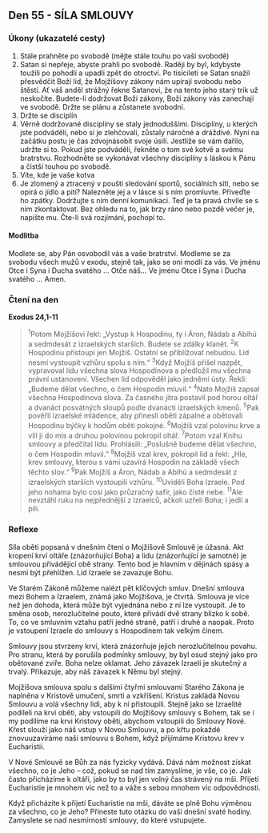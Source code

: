 ## Den 55 - SÍLA SMLOUVY

### Úkony (ukazatelé cesty)

1. Stále prahněte po svobodě (mějte stále touhu po vaší svobodě)
1. Satan si nepřeje, abyste prahli po svobodě. Raději by byl, kdybyste toužili po pohodlí a upadli zpět do otroctví. Po tisíciletí se Satan snažil přesvědčit Boží lid, že Mojžíšovy zákony nám upírají svobodu nebo štěstí. Ať váš anděl strážný řekne Satanovi, že na tento jeho starý trik už neskočíte. Budete-li dodržovat Boží zákony, Boží zákony vás zanechají ve svobodě. Držte se plánu a zůstanete svobodní.
1. Držte se disciplín
1. Věrně dodržované disciplíny se staly jednoduššími. Disciplíny, u kterých jste podváděli, nebo si je zlehčovali, zůstaly náročné a dráždivé. Nyní na začátku postu je čas zdvojnásobit svoje úsilí. Jestliže se vám dařilo, udržte si to. Pokud jste podváděli, řekněte o tom své kotvě a svému bratrstvu. Rozhodněte se vykonávat všechny disciplíny s láskou k Pánu a čistší touhou po svobodě.
1. Víte, kde je vaše kotva
1. Je zlomený a ztracený v poušti sledování sportů, sociálních sítí, nebo se opírá o jídlo a pití? Nalezněte jej a v lásce si s ním promluvte. Přiveďte ho zpátky. Dodržujte s ním denní komunikaci. Teď je ta pravá chvíle se s ním zkontaktovat. Bez ohledu na to, jak brzy ráno nebo pozdě večer je, napište mu. Čte-li svá rozjímání, pochopí to.

#### Modlitba

Modlete se, aby Pán osvobodil vás a vaše bratrství.
Modleme se za svobodu všech mužů v exodu, stejně tak, jako se oni modlí za vás.
Ve jménu Otce i Syna i Ducha svatého … Otče náš… Ve jménu Otce i Syna i Ducha svatého … Amen.

### Čtení na den

**Exodus 24,1-11**

> <sup>1</sup>Potom Mojžíšovi řekl: „Vystup k Hospodinu, ty i Áron, Nádab a Abíhú a sedmdesát z izraelských starších. Budete se zdálky klanět.
> <sup>2</sup>K Hospodinu přistoupí jen Mojžíš. Ostatní se přibližovat nebudou. Lid nesmí vystoupit vzhůru spolu s ním.“
> <sup>3</sup>Když Mojžíš přišel nazpět, vypravoval lidu všechna slova Hospodinova a předložil mu všechna právní ustanovení. Všechen lid odpověděl jako jedněmi ústy. Řekli: „Budeme dělat všechno, o čem Hospodin mluvil.“
> <sup>4</sup>Nato Mojžíš zapsal všechna Hospodinova slova. Za časného jitra postavil pod horou oltář a dvanáct posvátných sloupů podle dvanácti izraelských kmenů.
> <sup>5</sup>Pak pověřil izraelské mládence, aby přinesli oběti zápalné a obětovali Hospodinu býčky k hodům oběti pokojné.
> <sup>6</sup>Mojžíš vzal polovinu krve a vlil ji do mís a druhou polovinou pokropil oltář.
> <sup>7</sup>Potom vzal Knihu smlouvy a předčítal lidu. Prohlásili: „Poslušně budeme dělat všechno, o čem Hospodin mluvil.“
> <sup>8</sup>Mojžíš vzal krev, pokropil lid a řekl: „Hle, krev smlouvy, kterou s vámi uzavírá Hospodin na základě všech těchto slov.“
> <sup>9</sup>Pak Mojžíš a Áron, Nádab a Abíhú a sedmdesát z izraelských starších vystoupili vzhůru.
> <sup>10</sup>Uviděli Boha Izraele. Pod jeho nohama bylo cosi jako průzračný safír, jako čisté nebe.
> <sup>11</sup>Ale nevztáhl ruku na nejpřednější z Izraelců, ačkoli uzřeli Boha; i jedli a pili.

### Reflexe

Síla oběti popsaná v dnešním čtení o Mojžíšově Smlouvě je úžasná. Akt kropení krví oltáře (znázorňující
Boha) a lidu (znázorňující je samotné) je smlouvou přivádějící obě strany. Tento bod je hlavním v dějinách
spásy a nesmí být přehlížen. Lid Izraele se zavazuje Bohu.

Ve Starém Zákoně můžeme nalézt pět klíčových smluv. Dnešní smlouva mezi Bohem a Izraelem, známá
jako Mojžíšova, je čtvrtá. Smlouva je více než jen dohoda, která může být vyjednána nebo z ní lze vystoupit.
Je to směna osob, nerozlučitelné pouto, které přivádí dvě strany blízko k sobě. To, co ve smluvním vztahu
patří jedné straně, patří i druhé a naopak. Proto je vstoupení Izraele do smlouvy s Hospodinem tak velkým
činem.

Smlouvy jsou stvrzeny krví, která znázorňuje jejich nerozlučitelnou povahu. Pro stranu, která by porušila
podmínky smlouvy, by byl osud stejný jako pro obětované zvíře. Boha nelze oklamat. Jeho závazek Izraeli je
skutečný a trvalý. Přikazuje, aby náš závazek k Němu byl stejný.

Mojžíšova smlouva spolu s dalšími čtyřmi smlouvami Starého Zákona je naplněna v Kristově umučení, smrti
a vzkříšení. Kristus zakládá Novou Smlouvu a volá všechny lidi, aby k ní přistoupili. Stejně jako se Izraelité
podíleli na krvi oběti, aby vstoupili do Mojžíšovy smlouvy s Bohem, tak se i my podílíme na krvi Kristovy
oběti, abychom vstoupili do Smlouvy Nové. Křest slouží jako náš vstup v Novou Smlouvu, a po křtu
pokaždé znovuuzavíráme naši smlouvu s Bohem, když přijímáme Kristovu krev v Eucharistii.

V Nové Smlouvě se Bůh za nás fyzicky vydává. Dává nám možnost získat všechno, co je Jeho – což, pokud
se nad tím zamyslíme, je vše, co je. Jak často přicházíme k oltáři, jako by to byl jen volný čas strávený na
mši. Přijetí Eucharistie je mnohem víc než to a váže s sebou mnohem víc odpovědnosti.

Když přicházíte k přijetí Eucharistie na mši, dáváte se plně Bohu výměnou za všechno, co je Jeho? Přineste
tuto otázku do vaší dnešní svaté hodiny. Zamyslete se nad nesmírností smlouvy, do které vstupujete.
